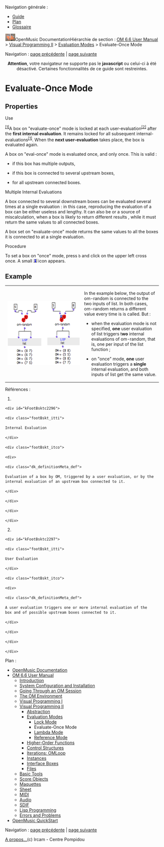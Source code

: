 <div id="tplf" class="tplPage">

<div id="tplh">

<span class="hidden">Navigation générale : </span>

  - [<span>Guide</span>](OM-Documentation.md)
  - [<span>Plan</span>](OM-Documentation_1.md)
  - [<span>Glossaire</span>](OM-Documentation_2.md)

</div>

<div id="tplt">

![empty.gif](../tplRes/page/empty.gif)![logoom1.png](../res/logoom1.png)<span class="tplTi">OpenMusic
Documentation</span><span class="sw_outStack_navRoot"><span class="hidden">Hiérarchie
de section : </span>[<span>OM 6.6 User
Manual</span>](OM-User-Manual.md)<span class="stkSep"> \>
</span>[<span>Visual Programming
II</span>](AdvancedVisualProgramming.md)<span class="stkSep"> \>
</span>[<span>Evaluation
Modes</span>](EvalModes.md)<span class="stkSep"> \>
</span><span class="stkSel_yes"><span>Evaluate-Once
Mode</span></span></span>

</div>

<div class="tplNav">

<span class="hidden">Navigation : </span>[<span>page
précédente</span>](LockMode.md "page précédente(Lock Mode)")<span class="hidden">
| </span>[<span>page
suivante</span>](LambdaMode.md "page suivante(Lambda Mode)")

</div>

<div id="tplc" class="tplc_out_yes">

<div style="text-align: center;">

**Attention**, votre navigateur ne supporte pas le **javascript** ou
celui-ci à été désactivé. Certaines fonctionnalités de ce guide sont
restreintes.

</div>

<div class="headCo">

# <span>Evaluate-Once Mode</span>

<div class="headCo_co">

<div>

<div class="part">

## <span>Properties</span>

<div class="part_co">

<div class="infobloc">

<div class="infobloc_ti">

<span>Use</span>

</div>

<div class="txt">

<span id="i2" class="defRef_ul"><span></span></span><sup>[<span>\[</span>1<span>\]</span>](#kFootBsktc2296)</sup>A
box on "evaluate-once" mode is locked at each
<span id="i3" class="defRef_ul"><span>user-evaluation</span></span><sup>[<span>\[</span>2<span>\]</span>](#kFootBsktc2297)</sup>
after the **first internal evaluation**. It remains locked for all
subsequent
<span id="i4" class="defRef_ul"><span>internal-evaluations</span></span><sup>[<span>\[</span>1<span>\]</span>](#kFootBsktc2296)</sup>.
When the **next user-evaluation** takes place, the box is evaluated
again.

A box on "eval-once" mode is evaluated once, and only once. This is
valid :

  - if this box has multiple outputs,

  - if this box is connected to several upstream boxes,

  - for all upstream connected boxes.

</div>

</div>

<div class="infobloc">

<div class="infobloc_ti">

<span>Multiple Internal Evaluations</span>

</div>

<div class="txt">

A box connected to several downstream boxes can be evaluated several
times at a single evaluation : in this case, reproducing the evaluation
of a box can be either useless and lengthy. It can also be or a source
of miscalculation, when a box is likely to return different results ,
while it must return the same values to all connected boxes.

A box set on "evaluate-once" mode returns the same values to all the
boxes it is connected to at a single evaluation.

</div>

</div>

<div class="infobloc">

<div class="infobloc_ti">

<span>Procedure</span>

</div>

<div class="txt">

To set a box on "once" mode, press `b` and click on the upper left cross
once. A small
<span class="iconButton_tim">![oneicon\_icon.png](../res/oneicon_icon.png)</span>
icon appears.

</div>

</div>

</div>

</div>

<div class="part">

## <span>Example</span>

<div class="part_co">

<div class="infobloc">

<div class="txtRes">

<table>
<colgroup>
<col style="width: 50%" />
<col style="width: 50%" />
</colgroup>
<tbody>
<tr class="odd">
<td><div class="caption">
<div class="caption_co">
<img src="../res/evalonce11.png" width="286" height="209" alt="evalonce11.png" />
</div>
</div></td>
<td><div class="dk_txtRes_txt txt">
<p>In the example below, the output of om-random is connected to the two inputs of list. In both cases, om-random returns a different value every time is is called. But :</p>
<ul>
<li><p>when the evaluation mode is not specified, <strong>one</strong> <strong></strong> user evaluation of list triggers t<strong>wo</strong> internal evaluations of om-random, that is, one per input of the list function ;</p></li>
<li><p>on "once" mode, <strong>one</strong> user evaluation triggers a <strong>single</strong> internal evaluation, and both inputs of list get the same value.</p></li>
</ul>
</div></td>
</tr>
</tbody>
</table>

</div>

</div>

</div>

</div>

</div>

</div>

</div>

<span class="hidden">Références : </span>

1.  
    
    <div id="kFootBsktc2296">
    
    <div class="footBskt_itti">
    
    Internal Evaluation
    
    </div>
    
    <div class="footBskt_itco">
    
    <div>
    
    <div class="dk_definitionMeta_def">
    
    Evaluation of a box by OM, triggered by a user evaluation, or by the
    internal evaluation of an upstream box connected to it.
    
    </div>
    
    </div>
    
    </div>
    
    </div>

2.  
    
    <div id="kFootBsktc2297">
    
    <div class="footBskt_itti">
    
    User Evaluation
    
    </div>
    
    <div class="footBskt_itco">
    
    <div>
    
    <div class="dk_definitionMeta_def">
    
    A user evaluation triggers one or more internal evaluation of the
    box and of possible upstream boxes connected to it.
    
    </div>
    
    </div>
    
    </div>
    
    </div>

</div>

<div id="tplo" class="tplo_out_yes">

<div class="tplOTp">

<div class="tplOBm">

<div id="mnuFrm">

<span class="hidden">Plan :</span>

<div id="mnuFrmUp" onmouseout="menuScrollTiTask.fSpeed=0;" onmouseover="if(menuScrollTiTask.fSpeed&gt;=0) {menuScrollTiTask.fSpeed=-2; scTiLib.addTaskNow(menuScrollTiTask);}" onclick="menuScrollTiTask.fSpeed-=2;" style="display: none;">

<span id="mnuFrmUpLeft">[](#)</span><span id="mnuFrmUpCenter"></span><span id="mnuFrmUpRight"></span>

</div>

<div id="mnuScroll">

  - [<span>OpenMusic Documentation</span>](OM-Documentation.md)
  - [<span>OM 6.6 User Manual</span>](OM-User-Manual.md)
      - [<span>Introduction</span>](00-Sommaire.md)
      - [<span>System Configuration and
        Installation</span>](Installation.md)
      - [<span>Going Through an OM Session</span>](Goingthrough.md)
      - [<span>The OM Environment</span>](Environment.md)
      - [<span>Visual Programming I</span>](BasicVisualProgramming.md)
      - [<span>Visual Programming
        II</span>](AdvancedVisualProgramming.md)
          - [<span>Abstraction</span>](Abstraction.md)
          - [<span>Evaluation Modes</span>](EvalModes.md)
              - [<span>Lock Mode</span>](LockMode.md)
              - <span id="i5" class="outLeftSel_yes"><span>Evaluate-Once
                Mode</span></span>
              - [<span>Lambda Mode</span>](LambdaMode.md)
              - [<span>Reference Mode</span>](RefMode.md)
          - [<span>Higher-Order Functions</span>](HighOrder.md)
          - [<span>Control Structures</span>](Control.md)
          - [<span>Iterations: OMLoop</span>](OMLoop.md)
          - [<span>Instances</span>](Instances.md)
          - [<span>Interface Boxes</span>](InterfaceBoxes.md)
          - [<span>Files</span>](Files.md)
      - [<span>Basic Tools</span>](BasicObjects.md)
      - [<span>Score Objects</span>](ScoreObjects.md)
      - [<span>Maquettes</span>](Maquettes.md)
      - [<span>Sheet</span>](Sheet.md)
      - [<span>MIDI</span>](MIDI.md)
      - [<span>Audio</span>](Audio.md)
      - [<span>SDIF</span>](SDIF.md)
      - [<span>Lisp Programming</span>](Lisp.md)
      - [<span>Errors and Problems</span>](errors.md)
  - [<span>OpenMusic QuickStart</span>](QuickStart-Chapters.md)

</div>

<div id="mnuFrmDown" onmouseout="menuScrollTiTask.fSpeed=0;" onmouseover="if(menuScrollTiTask.fSpeed&lt;=0) {menuScrollTiTask.fSpeed=2; scTiLib.addTaskNow(menuScrollTiTask);}" onclick="menuScrollTiTask.fSpeed+=2;" style="display: none;">

<span id="mnuFrmDownLeft">[](#)</span><span id="mnuFrmDownCenter"></span><span id="mnuFrmDownRight"></span>

</div>

</div>

</div>

</div>

</div>

<div class="tplNav">

<span class="hidden">Navigation : </span>[<span>page
précédente</span>](LockMode.md "page précédente(Lock Mode)")<span class="hidden">
| </span>[<span>page
suivante</span>](LambdaMode.md "page suivante(Lambda Mode)")

</div>

<div id="tplb">

[<span>A propos...</span>](OM-Documentation_3.md)(c) Ircam - Centre
Pompidou

</div>

</div>

